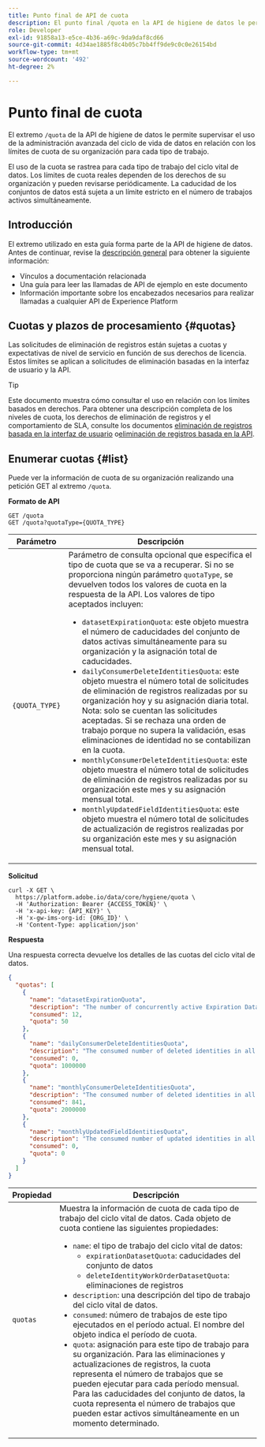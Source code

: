 ```yaml
---
title: Punto final de API de cuota
description: El punto final /quota en la API de higiene de datos le permite supervisar el uso de la administración avanzada del ciclo de vida de datos con respecto a los límites de cuotas mensuales de su organización para cada tipo de trabajo.
role: Developer
exl-id: 91858a13-e5ce-4b36-a69c-9da9daf8cd66
source-git-commit: 4d34ae1885f8c4b05c7bb4ff9de9c0c0e26154bd
workflow-type: tm+mt
source-wordcount: '492'
ht-degree: 2%

---
```


# Punto final de cuota

El extremo `/quota` de la API de higiene de datos le permite supervisar el uso de la administración avanzada del ciclo de vida de datos en relación con los límites de cuota de su organización para cada tipo de trabajo.

El uso de la cuota se rastrea para cada tipo de trabajo del ciclo vital de datos. Los límites de cuota reales dependen de los derechos de su organización y pueden revisarse periódicamente. La caducidad de los conjuntos de datos está sujeta a un límite estricto en el número de trabajos activos simultáneamente.

## Introducción

El extremo utilizado en esta guía forma parte de la API de higiene de datos. Antes de continuar, revise la [descripción general](./overview.md) para obtener la siguiente información:

* Vínculos a documentación relacionada
* Una guía para leer las llamadas de API de ejemplo en este documento
* Información importante sobre los encabezados necesarios para realizar llamadas a cualquier API de Experience Platform

## Cuotas y plazos de procesamiento {#quotas}

Las solicitudes de eliminación de registros están sujetas a cuotas y expectativas de nivel de servicio en función de sus derechos de licencia. Estos límites se aplican a solicitudes de eliminación basadas en la interfaz de usuario y la API.

>[!TIP]
> 
>Este documento muestra cómo consultar el uso en relación con los límites basados en derechos. Para obtener una descripción completa de los niveles de cuota, los derechos de eliminación de registros y el comportamiento de SLA, consulte los documentos [eliminación de registros basada en la interfaz de usuario](../ui/record-delete.md#quotas) o[eliminación de registros basada en la API](./workorder.md#quotas).

## Enumerar cuotas {#list}

Puede ver la información de cuota de su organización realizando una petición GET al extremo `/quota`.

**Formato de API**

```http
GET /quota
GET /quota?quotaType={QUOTA_TYPE}
```

| Parámetro | Descripción |
| --- | --- |
| `{QUOTA_TYPE}` | Parámetro de consulta opcional que especifica el tipo de cuota que se va a recuperar. Si no se proporciona ningún parámetro `quotaType`, se devuelven todos los valores de cuota en la respuesta de la API. Los valores de tipo aceptados incluyen:<ul><li>`datasetExpirationQuota`: este objeto muestra el número de caducidades del conjunto de datos activas simultáneamente para su organización y la asignación total de caducidades. </li><li>`dailyConsumerDeleteIdentitiesQuota`: este objeto muestra el número total de solicitudes de eliminación de registros realizadas por su organización hoy y su asignación diaria total.<br>Nota: solo se cuentan las solicitudes aceptadas. Si se rechaza una orden de trabajo porque no supera la validación, esas eliminaciones de identidad no se contabilizan en la cuota.</li><li>`monthlyConsumerDeleteIdentitiesQuota`: este objeto muestra el número total de solicitudes de eliminación de registros realizadas por su organización este mes y su asignación mensual total.</li><li>`monthlyUpdatedFieldIdentitiesQuota`: este objeto muestra el número total de solicitudes de actualización de registros realizadas por su organización este mes y su asignación mensual total.</li></ul> |

**Solicitud**

```shell
curl -X GET \
  https://platform.adobe.io/data/core/hygiene/quota \
  -H 'Authorization: Bearer {ACCESS_TOKEN}' \
  -H 'x-api-key: {API_KEY}' \
  -H 'x-gw-ims-org-id: {ORG_ID}' \
  -H 'Content-Type: application/json'
```

**Respuesta**

Una respuesta correcta devuelve los detalles de las cuotas del ciclo vital de datos.

```json
{
  "quotas": [
    {
      "name": "datasetExpirationQuota",
      "description": "The number of concurrently active Expiration Dataset Delete in all workorder requests for the organization.",
      "consumed": 12,
      "quota": 50
    },
    {
      "name": "dailyConsumerDeleteIdentitiesQuota",
      "description": "The consumed number of deleted identities in all workorder requests for the organization for today.",
      "consumed": 0,
      "quota": 1000000
    },
    {
      "name": "monthlyConsumerDeleteIdentitiesQuota",
      "description": "The consumed number of deleted identities in all workorder requests for the organization for this month.",
      "consumed": 841,
      "quota": 2000000
    },
    {
      "name": "monthlyUpdatedFieldIdentitiesQuota",
      "description": "The consumed number of updated identities in all workorder requests for the organization for this month.",
      "consumed": 0,
      "quota": 0
    }
  ]
}
```

| Propiedad | Descripción |
| -------- | ------- |
| `quotas` | Muestra la información de cuota de cada tipo de trabajo del ciclo vital de datos. Cada objeto de cuota contiene las siguientes propiedades:<ul><li>`name`: el tipo de trabajo del ciclo vital de datos:<ul><li>`expirationDatasetQuota`: caducidades del conjunto de datos</li><li>`deleteIdentityWorkOrderDatasetQuota`: eliminaciones de registros</li></ul></li><li>`description`: una descripción del tipo de trabajo del ciclo vital de datos.</li><li>`consumed`: número de trabajos de este tipo ejecutados en el período actual. El nombre del objeto indica el período de cuota.</li><li>`quota`: asignación para este tipo de trabajo para su organización. Para las eliminaciones y actualizaciones de registros, la cuota representa el número de trabajos que se pueden ejecutar para cada período mensual. Para las caducidades del conjunto de datos, la cuota representa el número de trabajos que pueden estar activos simultáneamente en un momento determinado.</li></ul> |
